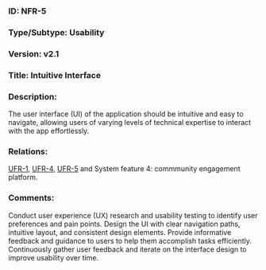 ### ID: NFR-5
 
### Type/Subtype: Usability

### Version: v2.1
 
### Title: Intuitive Interface
  
### Description: 
The user interface (UI) of the application should be intuitive and easy to navigate, allowing users of varying levels of technical expertise to interact with the app effortlessly.

### Relations: 
[UFR-1](https://github.com/carmensat/RECIPE-ROULETTE/blob/main/REQUIREMENTS/UFR-1.md), 
[UFR-4](https://github.com/carmensat/RECIPE-ROULETTE/blob/main/REQUIREMENTS/UFR-4.md),
[UFR-5](https://github.com/carmensat/RECIPE-ROULETTE/blob/main/REQUIREMENTS/UFR-5.md) and System feature 4: commmunity engagement platform.

### Comments: 
Conduct user experience (UX) research and usability testing to identify user preferences and pain points. Design the UI with clear navigation paths, intuitive layout, and consistent design elements. Provide informative feedback and guidance to users to help them accomplish tasks efficiently. Continuously gather user feedback and iterate on the interface design to improve usability over time.

